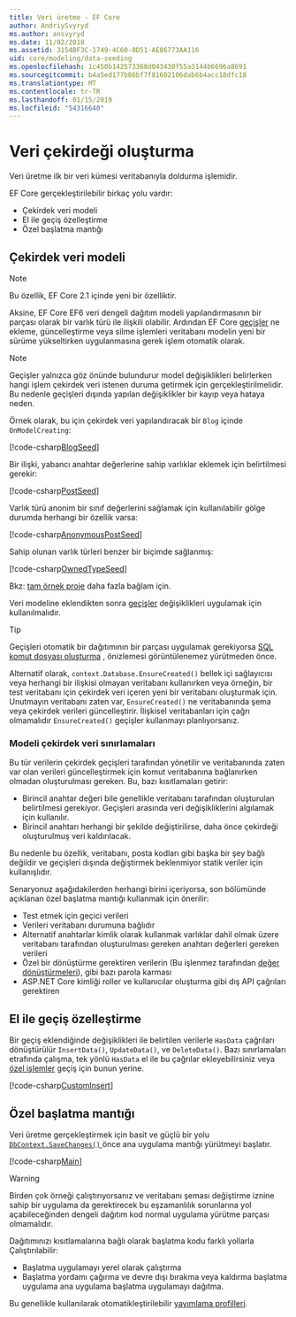 ```yaml
---
title: Veri üretme - EF Core
author: AndriySvyryd
ms.author: ansvyryd
ms.date: 11/02/2018
ms.assetid: 3154BF3C-1749-4C60-8D51-AE86773AA116
uid: core/modeling/data-seeding
ms.openlocfilehash: 1c450b142573368d043430f55a3144b6696a8691
ms.sourcegitcommit: b4a5ed177b86bf7f81602106dab6b4acc18dfc18
ms.translationtype: MT
ms.contentlocale: tr-TR
ms.lasthandoff: 01/15/2019
ms.locfileid: "54316640"
---
```

# <a name="data-seeding"></a>Veri çekirdeği oluşturma

Veri üretme ilk bir veri kümesi veritabanıyla doldurma işlemidir.

EF Core gerçekleştirilebilir birkaç yolu vardır:
* Çekirdek veri modeli
* El ile geçiş özelleştirme
* Özel başlatma mantığı

## <a name="model-seed-data"></a>Çekirdek veri modeli

> [!NOTE]
> Bu özellik, EF Core 2.1 içinde yeni bir özelliktir.

Aksine, EF Core EF6 veri dengeli dağıtım modeli yapılandırmasının bir parçası olarak bir varlık türü ile ilişkili olabilir. Ardından EF Core [geçişler](xref:core/managing-schemas/migrations/index) ne ekleme, güncelleştirme veya silme işlemleri veritabanı modelin yeni bir sürüme yükseltirken uygulanmasına gerek işlem otomatik olarak.

> [!NOTE]
> Geçişler yalnızca göz önünde bulundurur model değişiklikleri belirlerken hangi işlem çekirdek veri istenen duruma getirmek için gerçekleştirilmelidir. Bu nedenle geçişleri dışında yapılan değişiklikler bir kayıp veya hataya neden.

Örnek olarak, bu için çekirdek veri yapılandıracak bir `Blog` içinde `OnModelCreating`:

[!code-csharp[BlogSeed](../../../samples/core/Modeling/DataSeeding/DataSeedingContext.cs?name=BlogSeed)]

Bir ilişki, yabancı anahtar değerlerine sahip varlıklar eklemek için belirtilmesi gerekir:

[!code-csharp[PostSeed](../../../samples/core/Modeling/DataSeeding/DataSeedingContext.cs?name=PostSeed)]

Varlık türü anonim bir sınıf değerlerini sağlamak için kullanılabilir gölge durumda herhangi bir özellik varsa:

[!code-csharp[AnonymousPostSeed](../../../samples/core/Modeling/DataSeeding/DataSeedingContext.cs?name=AnonymousPostSeed)]

Sahip olunan varlık türleri benzer bir biçimde sağlanmış:

[!code-csharp[OwnedTypeSeed](../../../samples/core/Modeling/DataSeeding/DataSeedingContext.cs?name=OwnedTypeSeed)]

Bkz: [tam örnek proje](https://github.com/aspnet/EntityFramework.Docs/tree/master/samples/core/Modeling/DataSeeding) daha fazla bağlam için.

Veri modeline eklendikten sonra [geçişler](xref:core/managing-schemas/migrations/index) değişiklikleri uygulamak için kullanılmalıdır.

> [!TIP]
> Geçişleri otomatik bir dağıtımının bir parçası uygulamak gerekiyorsa [SQL komut dosyası oluşturma](xref:core/managing-schemas/migrations/index#generate-sql-scripts) , önizlemesi görüntülenemez yürütmeden önce.

Alternatif olarak, `context.Database.EnsureCreated()` bellek içi sağlayıcısı veya herhangi bir ilişkisi olmayan veritabanı kullanırken veya örneğin, bir test veritabanı için çekirdek veri içeren yeni bir veritabanı oluşturmak için. Unutmayın veritabanı zaten var, `EnsureCreated()` ne veritabanında şema veya çekirdek verileri güncelleştirir. İlişkisel veritabanları için çağrı olmamalıdır `EnsureCreated()` geçişler kullanmayı planlıyorsanız.

### <a name="limitations-of-model-seed-data"></a>Modeli çekirdek veri sınırlamaları

Bu tür verilerin çekirdek geçişleri tarafından yönetilir ve veritabanında zaten var olan verileri güncelleştirmek için komut veritabanına bağlanırken olmadan oluşturulması gereken. Bu, bazı kısıtlamaları getirir:
* Birincil anahtar değeri bile genellikle veritabanı tarafından oluşturulan belirtilmesi gerekiyor. Geçişleri arasında veri değişikliklerini algılamak için kullanılır.
* Birincil anahtarı herhangi bir şekilde değiştirilirse, daha önce çekirdeği oluşturulmuş veri kaldırılacak.

Bu nedenle bu özellik, veritabanı, posta kodları gibi başka bir şey bağlı değildir ve geçişleri dışında değiştirmek beklenmiyor statik veriler için kullanışlıdır.

Senaryonuz aşağıdakilerden herhangi birini içeriyorsa, son bölümünde açıklanan özel başlatma mantığı kullanmak için önerilir:
* Test etmek için geçici verileri
* Verileri veritabanı durumuna bağlıdır
* Alternatif anahtarlar kimlik olarak kullanmak varlıklar dahil olmak üzere veritabanı tarafından oluşturulması gereken anahtarı değerleri gereken verileri
* Özel bir dönüştürme gerektiren verilerin (Bu işlenmez tarafından [değer dönüştürmeleri](xref:core/modeling/value-conversions)), gibi bazı parola karması
* ASP.NET Core kimliği roller ve kullanıcılar oluşturma gibi dış API çağrıları gerektiren

## <a name="manual-migration-customization"></a>El ile geçiş özelleştirme

Bir geçiş eklendiğinde değişiklikleri ile belirtilen verilerle `HasData` çağrıları dönüştürülür `InsertData()`, `UpdateData()`, ve `DeleteData()`. Bazı sınırlamaları etrafında çalışma, tek yönlü `HasData` el ile bu çağrılar ekleyebilirsiniz veya [özel işlemler](xref:core/managing-schemas/migrations/operations) geçiş için bunun yerine.

[!code-csharp[CustomInsert](../../../samples/core/Modeling/DataSeeding/Migrations/20181102235626_Initial.cs?name=CustomInsert)]

## <a name="custom-initialization-logic"></a>Özel başlatma mantığı

Veri üretme gerçekleştirmek için basit ve güçlü bir yolu [ `DbContext.SaveChanges()` ](xref:core/saving/index) önce ana uygulama mantığı yürütmeyi başlatır.

[!code-csharp[Main](../../../samples/core/Modeling/DataSeeding/Program.cs?name=CustomSeeding)]

> [!WARNING]
> Birden çok örneği çalıştırıyorsanız ve veritabanı şeması değiştirme iznine sahip bir uygulama da gerektirecek bu eşzamanlılık sorunlarına yol açabileceğinden dengeli dağıtım kod normal uygulama yürütme parçası olmamalıdır.

Dağıtımınızı kısıtlamalarına bağlı olarak başlatma kodu farklı yollarla Çalıştırılabilir:
* Başlatma uygulamayı yerel olarak çalıştırma
* Başlatma yordamı çağırma ve devre dışı bırakma veya kaldırma başlatma uygulama ana uygulama başlatma uygulamayı dağıtma.

Bu genellikle kullanılarak otomatikleştirilebilir [yayımlama profilleri](https://docs.microsoft.com/en-us/aspnet/core/host-and-deploy/visual-studio-publish-profiles).
